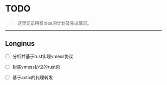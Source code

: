 # TODO

> 这里记录所有idea的计划及完成情况。

-----

## Longinus

- [ ] 分析并基于rust实现vmess协议
- [ ] 封装vmess协议的rust包
- [ ] 基于actix的代理转发

